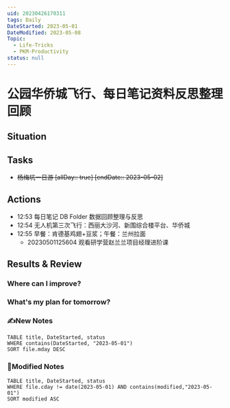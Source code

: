 ```yaml
---
uid: 20230426170311
tags: Daily
DateStarted: 2023-05-01
DateModified: 2023-05-08
Topic:
  - Life-Tricks
  - PKM-Productivity
status: null
---
```


# 公园华侨城飞行、每日笔记资料反思整理回顾

## Situation

## Tasks

- ~~杨梅坑一日游 [allDay:: true] [endDate:: 2023-05-02]~~

## Actions

- 12:53 每日笔记 DB Folder 数据回顾整理与反思
- 12:54 无人机第三次飞行：西丽大沙河、新围综合楼平台、华侨城
- 12:55 早餐：肯德基鸡翅+豆浆；午餐：兰州拉面
  - 20230501125604 观看研学营赵兰兰项目经理进阶课

## Results & Review

### Where can I improve?

### What's my plan for tomorrow?

### ✍️New Notes

```dataview
TABLE title, DateStarted, status
WHERE contains(DateStarted, "2023-05-01")
SORT file.mday DESC
```

### 📝Modified Notes

```dataview
TABLE title, DateStarted, status
WHERE file.cday != date(2023-05-01) AND contains(modified,"2023-05-01")
SORT modified ASC
```
